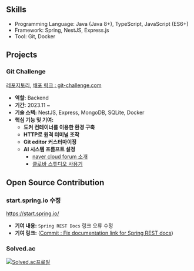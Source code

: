 ## Skills
- Programming Language: Java (Java 8+), TypeScript, JavaScript (ES6+)
- Framework: Spring, NestJS, Express.js
- Tool: Git, Docker

## Projects
### Git Challenge
[레포지토리](https://github.com/boostcampwm2023/web01-GitChallenge), [배포 링크 : git-challenge.com](https://git-challenge.com)

- **역할:** Backend
- **기간:** 2023.11 ~
- **기술 스택:** NestJS, Express, MongoDB, SQLite, Docker
- **핵심 기능 및 기여:**
  - **도커 컨테이너를 이용한 환경 구축** 
  - **HTTP로 원격 터미널 조작** 
  - **Git editor 커스터마이징** 
  - **AI 시스템 프롬프트 설정** 
    - [naver cloud forum 소개](https://www.ncloud-forums.com/topic/213/)
    - [클로바 스튜디오 사용기](https://code-l.tistory.com/34)

## Open Source Contribution
### start.spring.io 수정
https://start.spring.io/
- **기여 내용:** `Spring REST Docs` 링크 오류 수정
- **기여 링크:**  ([Commit : Fix documentation link for Spring REST docs](https://github.com/spring-io/start.spring.io/commit/62d0497016e4e626252829318da42922d31238bc))

### Solved.ac
[![Solved.ac프로필](http://mazassumnida.wtf/api/v2/generate_badge?boj=luizy991212)](https://solved.ac/luizy991212)

<!--
**LuizyHub/LuizyHub** is a ✨ _special_ ✨ repository because its `README.md` (this file) appears on your GitHub profile.

Here are some ideas to get you started:

- 🔭 I’m currently working on ...
- 🌱 I’m currently learning ...
- 👯 I’m looking to collaborate on ...
- 🤔 I’m looking for help with ...
- 💬 Ask me about ...
- 📫 How to reach me: ...
- 😄 Pronouns: ...
- ⚡ Fun fact: ...
-->
